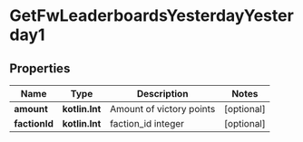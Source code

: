 
# GetFwLeaderboardsYesterdayYesterday1

## Properties
Name | Type | Description | Notes
------------ | ------------- | ------------- | -------------
**amount** | **kotlin.Int** | Amount of victory points |  [optional]
**factionId** | **kotlin.Int** | faction_id integer |  [optional]



